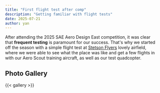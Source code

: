 ```yaml
---
title: "First flight test after comp"
description: "Getting familiar with flight tests"
date: 2025-07-21
author: yan
---
```


After attending the 2025 SAE Aero Design East competition, it was clear that **frequent testing** is paramount for our success. That's why we started off the season with a simple flight test at 
[Stetson Flyers](https://stetsonflyers.com/en) lovely airfield, where we were able to see what the place was like and get a few flights in with our Aero Scout training aircraft, as well as our test quadcopter.

## Photo Gallery

{{< gallery >}}
